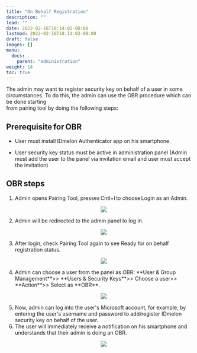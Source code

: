 ```yaml
---
title: "On Behalf Registration"
description: ""
lead: ""
date: 2022-02-16T18:14:02-08:00
lastmod: 2022-02-16T18:14:02-08:00
draft: false
images: []
menu:
  docs:
    parent: "administration"
weight: 14
toc: true
---
```


The admin may want to register security key on behalf of a user in some circumstances. To do this, the admin can use the OBR procedure which can be done starting  
from pairing tool by doing the following steps:

## Prerequisite for OBR

- User must install IDmelon Authenticator app on his smartphone.

- User security key status must be active in administration panel (Admin must add the user to the panel via invitation email and user must accept the invitation)

## OBR steps

<ol>
<li> Admin opens Pairing Tool, presses Cntl+I to choose Login as an Admin.</li>
<p align="center">
<img src="/images/vendor/Panel/OBR_1.png" class="doc-img-frame">
</p>

<li> Admin will be redirected to the admin panel to log in.</li>

<p align="center">
<img src="/images/vendor/Panel/OBR_2.png" class="doc-img-frame">
</p>

<li>After login, check Pairing Tool again to see Ready for on behalf registration status.</li>

<p align="center">
<img src="/images/vendor/Panel/OBR_3.png" class="doc-img-frame">
</p>

<li>Admin can choose a user from the panel as OBR: **User & Group Management**>> **Users & Security Keys**>> Choose a user>> **Action**>> Select as **OBR**.</li>

<p align="center">
<img src="/images/vendor/Panel/OBR_4.png" class="doc-img-frame">
</p>

<li>Now, admin can log into the user's Microsoft account, for example, by entering the user's username and password to add/register IDmelon security key on behalf of
the user.</li>

<li>The user will immediately receive a notification on his smartphone and understands that their admin is doing an OBR.</li>

<p align="center">
<img src="/images/vendor/Panel/OBR_5.png" class="doc-img-frame">
</p>
</ol>
